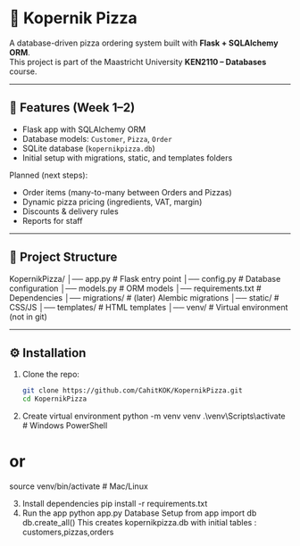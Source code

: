 # 🍕 Kopernik Pizza

A database-driven pizza ordering system built with **Flask + SQLAlchemy ORM**.  
This project is part of the Maastricht University **KEN2110 – Databases** course.  

---

## 🚀 Features (Week 1–2)
- Flask app with SQLAlchemy ORM
- Database models: `Customer`, `Pizza`, `Order`
- SQLite database (`kopernikpizza.db`)
- Initial setup with migrations, static, and templates folders

Planned (next steps):
- Order items (many-to-many between Orders and Pizzas)
- Dynamic pizza pricing (ingredients, VAT, margin)
- Discounts & delivery rules
- Reports for staff

---

## 📂 Project Structure
KopernikPizza/
│── app.py # Flask entry point
│── config.py # Database configuration
│── models.py # ORM models
│── requirements.txt # Dependencies
│── migrations/ # (later) Alembic migrations
│── static/ # CSS/JS
│── templates/ # HTML templates
│── venv/ # Virtual environment (not in git)


---

## ⚙️ Installation

1. Clone the repo:
   ```bash
   git clone https://github.com/CahitKOK/KopernikPizza.git
   cd KopernikPizza
2. Create virtual environment
   python -m venv venv
.\venv\Scripts\activate    # Windows PowerShell
# or
source venv/bin/activate   # Mac/Linux

3. Install dependencies
   pip install -r requirements.txt
4. Run the app
   python app.py
Database Setup
from app import db
db.create_all()
This creates kopernikpizza.db with initial tables : customers,pizzas,orders
